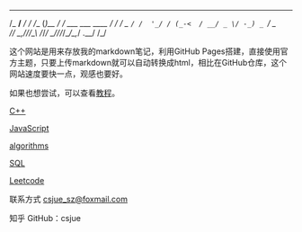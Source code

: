  ______     ____     _           __               
/_  __/__ _/ / /__  (_)__   ____/ /  ___ ___ ____ 
 / / / _ `/ /  '_/ / (_-<  / __/ _ \/ -_) _ `/ _ \
/_/  \_,_/_/_/\_\ /_/___/  \__/_//_/\__/\_,_/ .__/
                                           /_/    
                                           
这个网站是用来存放我的markdown笔记，利用GitHub Pages搭建，直接使用官方主题，只要上传markdown就可以自动转换成html，相比在GitHub仓库，这个网站速度要快一点，观感也要好。

如果也想尝试，可以查看[教程](_posts/2020-9-26-howtobuild.md)。

[C++](_posts/2020-9-24-cpp.md)

[JavaScript](_posts/2020-9-25-JavaScript.md)

[algorithms](_posts/2020-9-25-algorithms.md)

[SQL](_posts/2020-9-25-SQL.md)

[Leetcode](_posts/2020-9-25-leetcode.md)

联系方式 csjue_sz@foxmail.com

知乎 GitHub：csjue